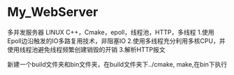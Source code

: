 # My_WebServer
多并发服务器
LINUX C++，Cmake，epoll，线程池，HTTP，多线程
1.使用Epoll边沿触发的IO多路复用技术，非阻塞IO
2.使用多线程充分利用多核CPU，并使用线程池避免线程频繁创建销毁的开销
3.解析HTTP报文

新建一个build文件夹和bin文件夹，在build文件夹下../cmake, make,在bin下执行
